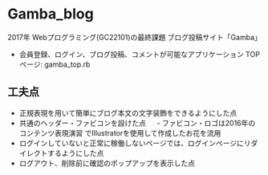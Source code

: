 # Gamba_blog
2017年 Webプログラミング(GC22101)の最終課題
ブログ投稿サイト「Gamba」

 - 会員登録、ログイン、ブログ投稿、コメントが可能なアプリケーション
TOPページ: gamba_top.rb
## 工夫点
 - 正規表現を用いて簡単にブログ本文の文字装飾をできるようにした点
 - 共通のヘッダー・ファビコンを設けた点
　    - ファビコン・ロゴは2016年の コンテンツ表現演習 でIllustratorを使用して作成したお花を流用
 - ログインしていないと正常に稼働しないページでは、ログインページにリダイレクトするようにした点
 - ログアウト、削除前に確認のポップアップを表示した点

